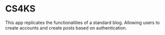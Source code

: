 # CS4KS
This app replicates the functionalities of a standard blog. Allowing users to create accounts and create posts based on authentication.
